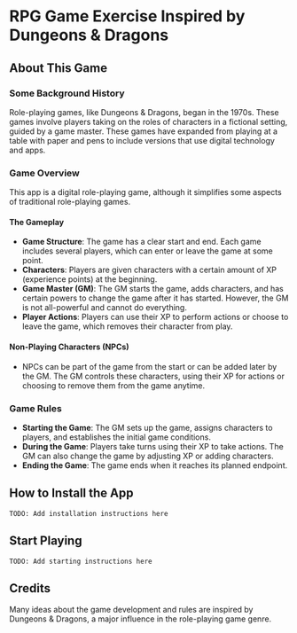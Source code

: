 # RPG Game Exercise Inspired by Dungeons & Dragons

## About This Game

### Some Background History

Role-playing games, like Dungeons & Dragons, began in the 1970s. These games involve players taking on the roles of characters in a fictional setting, guided by a game master. These games have expanded from playing at a table with paper and pens to include versions that use digital technology and apps.

### Game Overview

This app is a digital role-playing game, although it simplifies some aspects of traditional role-playing games.

#### The Gameplay

- **Game Structure**: The game has a clear start and end. Each game includes several players, which can enter or leave the game at some point.
- **Characters**: Players are given characters with a certain amount of XP (experience points) at the beginning.
- **Game Master (GM)**: The GM starts the game, adds characters, and has certain powers to change the game after it has started. However, the GM is not all-powerful and cannot do everything.
- **Player Actions**: Players can use their XP to perform actions or choose to leave the game, which removes their character from play.

#### Non-Playing Characters (NPCs)

- NPCs can be part of the game from the start or can be added later by the GM. The GM controls these characters, using their XP for actions or choosing to remove them from the game anytime.

### Game Rules

- **Starting the Game**: The GM sets up the game, assigns characters to players, and establishes the initial game conditions.
- **During the Game**: Players take turns using their XP to take actions. The GM can also change the game by adjusting XP or adding characters.
- **Ending the Game**: The game ends when it reaches its planned endpoint.

## How to Install the App

`TODO: Add installation instructions here`

## Start Playing

`TODO: Add starting instructions here`

## Credits

Many ideas about the game development and rules are inspired by Dungeons & Dragons, a major influence in the role-playing game genre.

